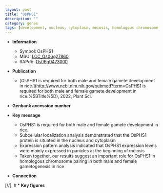 ```yaml
---
layout: post
title: "OsPHS1"
description: ""
category: genes
tags: [development, nucleus, cytoplasm, meiosis, homologous chromosome pairing]
---
```


* **Information**  
    + Symbol: OsPHS1  
    + MSU: [LOC_Os06g27860](http://rice.uga.edu/cgi-bin/ORF_infopage.cgi?orf=LOC_Os06g27860)  
    + RAPdb: [Os06g0473000](https://rapdb.dna.affrc.go.jp/locus/?name=Os06g0473000)  

* **Publication**  
    + [OsPHS1 is required for both male and female gamete development in rice.](http://www.ncbi.nlm.nih.gov/pubmed?term=OsPHS1 is required for both male and female gamete development in rice.%5BTitle%5D), 2022, Plant Sci.

* **Genbank accession number**  

* **Key message**  
    + OsPHS1 is required for both male and female gamete development in rice.
    + Subcellular localization analysis demonstrated that the OsPHS1 protein is situated in the nucleus and cytoplasm
    + Expression pattern analysis indicated that OsPHS1 expression levels were mainly expressed in panicles at the beginning of meiosis
    + Taken together, our results suggest an important role for OsPHS1 in homologous chromosome pairing in both male and female gametogenesis in rice

* **Connection**  

[//]: # * **Key figures**  


